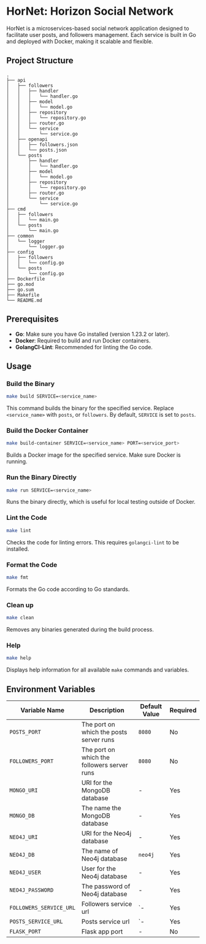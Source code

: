 # HorNet: Horizon Social Network

HorNet is a microservices-based social network application designed to facilitate user posts, and followers management. Each service is built in Go and deployed with Docker, making it scalable and flexible.

## Project Structure

```plaintext
.
├── api
│   ├── followers
│   │   ├── handler
│   │   │   └── handler.go
│   │   ├── model
│   │   │   └── model.go
│   │   ├── repository
│   │   │   └── repository.go
│   │   ├── router.go
│   │   └── service
│   │       └── service.go
│   ├── openapi
│   │   ├── followers.json
│   │   └── posts.json
│   └── posts
│       ├── handler
│       │   └── handler.go
│       ├── model
│       │   └── model.go
│       ├── repository
│       │   └── repository.go
│       ├── router.go
│       └── service
│           └── service.go
├── cmd
│   ├── followers
│   │   └── main.go
│   └── posts
│       └── main.go
├── common
│   └── logger
│       └── logger.go
├── config
│   ├── followers
│   │   └── config.go
│   └── posts
│       └── config.go
├── Dockerfile
├── go.mod
├── go.sum
├── Makefile
└── README.md
```

## Prerequisites

- **Go**: Make sure you have Go installed (version 1.23.2 or later).
- **Docker**: Required to build and run Docker containers.
- **GolangCI-Lint**: Recommended for linting the Go code.

## Usage

### Build the Binary

```sh
make build SERVICE=<service_name>
```

This command builds the binary for the specified service. Replace `<service_name>` with `posts`, or `followers`. By default, `SERVICE` is set to `posts`.

### Build the Docker Container

```sh
make build-container SERVICE=<service_name> PORT=<service_port>
```

Builds a Docker image for the specified service. Make sure Docker is running.

### Run the Binary Directly

```sh
make run SERVICE=<service_name>
```

Runs the binary directly, which is useful for local testing outside of Docker.

### Lint the Code

```sh
make lint
```

Checks the code for linting errors. This requires `golangci-lint` to be installed.

### Format the Code

```sh
make fmt
```

Formats the Go code according to Go standards.

### Clean up

```sh
make clean
```

Removes any binaries generated during the build process.

### Help

```sh
make help
```

Displays help information for all available `make` commands and variables.


## Environment Variables


| Variable Name        | Description                          | Default Value | Required |
|----------------------|--------------------------------------|---------------|----------|
| `POSTS_PORT`               | The port on which the posts server runs    | `8080`        | No       |
| `FOLLOWERS_PORT`               | The port on which the followers server runs    | `8080`        | No       |
| `MONGO_URI`       | URI for the MongoDB database      | -             | Yes      |
| `MONGO_DB`       | The name the MongoDB database      | -             | Yes      |
| `NEO4J_URI`           | URI for the Neo4j database | - | Yes       |
| `NEO4J_DB`           | The name of Neo4j database | `neo4j` | Yes       |
| `NEO4J_USER`           | User for the Neo4j database | - | Yes       |
| `NEO4J_PASSWORD`           | The password of Neo4j database | - | Yes       |
| `FOLLOWERS_SERVICE_URL`           | Followers service url | `- | Yes       |
| `POSTS_SERVICE_URL`           | Posts service url | `- | Yes       |
| `FLASK_PORT`           | Flask app port | - | No       |
